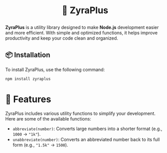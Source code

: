 # <h1 align="center">🍃 ZyraPlus</p>  

**ZyraPlus** is a utility library designed to make **Node.js** development easier and more efficient. With simple and optimized functions, it helps improve productivity and keep your code clean and organized.  

## 📦 Installation  

To install ZyraPlus, use the following command:  

```sh
npm install zyraplus
```

# 🚀 Features

ZyraPlus includes various utility functions to simplify your development. Here are some of the available functions:

- `abbreviate(number)`: Converts large numbers into a shorter format (e.g., `1000` → `"1k"`).
- `unabbreviate(number)`: Converts an abbreviated number back to its full form (e.g., `"1.5k"` → `1500`).
